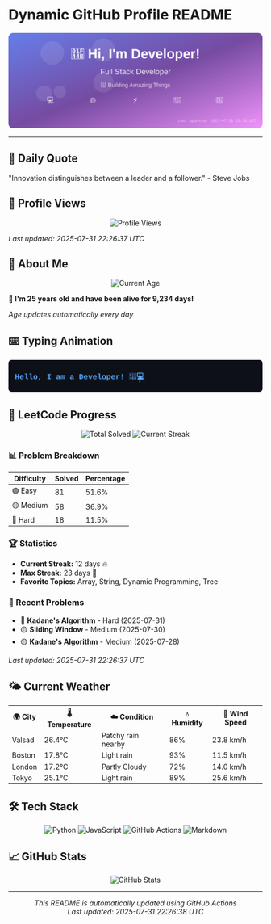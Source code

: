 # Dynamic GitHub Profile README

<!-- HEADER-START -->
<p align="center">
    <img src="./assets/header.svg" alt="Profile Header" />
</p>

---

<!-- HEADER-END -->

<!-- QUOTES-START -->
## 💭 Daily Quote

"Innovation distinguishes between a leader and a follower." - Steve Jobs

<!-- QUOTES-END -->

<!-- VISITOR-COUNTER-START -->
## 👀 Profile Views

<p align="center">
    <img src="https://img.shields.io/badge/Profile%20Views-277-blue?style=for-the-badge&logo=eye&logoColor=white" alt="Profile Views">
</p>

*Last updated: 2025-07-31 22:26:37 UTC*

<!-- VISITOR-COUNTER-END -->

<!-- AGE-START -->
## 🎂 About Me

<p align="center">
    <img src="https://img.shields.io/badge/Age-25%20years%203%20months%2012%20days-brightgreen?style=for-the-badge&logo=calendar&logoColor=white" alt="Current Age">
</p>

**🌟 I'm 25 years old and have been alive for 9,234 days!**

*Age updates automatically every day*

<!-- AGE-END -->

<!-- TYPING-ANIMATION-START -->
## ⌨️ Typing Animation

<p align="center">
    <img src="./assets/typing_animation.svg" alt="Typing Animation" />
</p>

<!-- TYPING-ANIMATION-END -->

<!-- LEETCODE-START -->
## 🧩 LeetCode Progress

<p align="center">
    <img src="https://img.shields.io/badge/Total%20Solved-157-brightgreen?style=for-the-badge&logo=leetcode&logoColor=white" alt="Total Solved">
    <img src="https://img.shields.io/badge/Current%20Streak-12%20days-orange?style=for-the-badge&logo=fire&logoColor=white" alt="Current Streak">
</p>

### 📊 Problem Breakdown

| Difficulty | Solved | Percentage |
|------------|--------|------------|
| 🟢 Easy | 81 | 51.6% |
| 🟡 Medium | 58 | 36.9% |
| 🔴 Hard | 18 | 11.5% |

### 🏆 Statistics
- **Current Streak:** 12 days 🔥
- **Max Streak:** 23 days 🏅
- **Favorite Topics:** Array, String, Dynamic Programming, Tree

### 📝 Recent Problems
- 🔴 **Kadane's Algorithm** - Hard (2025-07-31)
- 🟡 **Sliding Window** - Medium (2025-07-30)
- 🟡 **Kadane's Algorithm** - Medium (2025-07-28)

*Last updated: 2025-07-31 22:26:37 UTC*

<!-- LEETCODE-END -->

<!-- WEATHER-START -->
## 🌤️ Current Weather

<table>
<tr>
    <th>🌍 City</th>
    <th>🌡️ Temperature</th>
    <th>☁️ Condition</th>
    <th>💧 Humidity</th>
    <th>💨 Wind Speed</th>
</tr>
<tr>
    <td>Valsad</td>
    <td>26.4°C</td>
    <td>Patchy rain nearby</td>
    <td>86%</td>
    <td>23.8 km/h</td>
</tr>
<tr>
    <td>Boston</td>
    <td>17.8°C</td>
    <td>Light rain</td>
    <td>93%</td>
    <td>11.5 km/h</td>
</tr>
<tr>
    <td>London</td>
    <td>17.2°C</td>
    <td>Partly Cloudy</td>
    <td>72%</td>
    <td>14.0 km/h</td>
</tr>
<tr>
    <td>Tokyo</td>
    <td>25.1°C</td>
    <td>Light rain</td>
    <td>89%</td>
    <td>25.6 km/h</td>
</tr>
</table>
<!-- WEATHER-END -->

## 🛠️ Tech Stack

<p align="center">
    <img src="https://img.shields.io/badge/Python-3776AB?style=for-the-badge&logo=python&logoColor=white" alt="Python">
    <img src="https://img.shields.io/badge/JavaScript-F7DF1E?style=for-the-badge&logo=javascript&logoColor=black" alt="JavaScript">
    <img src="https://img.shields.io/badge/GitHub%20Actions-2088FF?style=for-the-badge&logo=github-actions&logoColor=white" alt="GitHub Actions">
    <img src="https://img.shields.io/badge/Markdown-000000?style=for-the-badge&logo=markdown&logoColor=white" alt="Markdown">
</p>

## 📈 GitHub Stats

<p align="center">
    <img src="https://github-readme-stats.vercel.app/api?username=ambicuity&show_icons=true&theme=radical" alt="GitHub Stats">
</p>

---

<p align="center">
    <i>This README is automatically updated using GitHub Actions</i><br>
    <i>Last updated: 2025-07-31 22:26:38 UTC</i>
</p>
